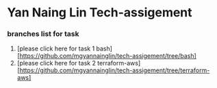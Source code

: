 # Yan Naing Lin Tech-assigement
### branches list for task
1. [please click here for task 1 bash][https://github.com/mgyannainglin/tech-assigement/tree/bash]
2. [please click here for task 2 terraform-aws][https://github.com/mgyannainglin/tech-assigement/tree/terraform-aws]


